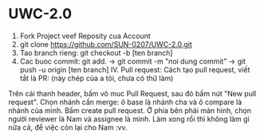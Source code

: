 # UWC-2.0

1. Fork Project veef Reposity cua Account
2. git clone https://github.com/SUN-0207/UWC-2.0.git
3. Tao branch rieng: git checkout -b [ten branch]
4. Cac buoc commit: git add. -> git commit -m "noi dung commit" -> git push -u origin [ten branch]
IV. Pull request: Cách tạo pull request, viết tắt là PR: (này chép của a tỏi, chưa có thử làm)

Trên cái thanh header, bấm vô muc Pull Request, sau đó bấm nút "New pull request".
Chọn nhánh cần merge: ô base là nhánh cha và ô compare là nhánh của mình.
Bấm create pull request.
Ở phía bên phải màn hình, chọn người reviewer là Nam và assignee là mình. Làm xong rồi thì không làm gì nữa cả, để việc còn lại cho Nam :vv.
